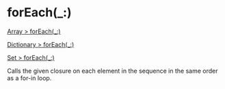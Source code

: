 # forEach(_:)

[Array > forEach(_:)](https://developer.apple.com/documentation/swift/array/foreach(_:))

[Dictionary > forEach(_:)](https://developer.apple.com/documentation/swift/dictionary/foreach(_:))

[Set > forEach(_:)](https://developer.apple.com/documentation/swift/set/foreach(_:))

Calls the given closure on each element in the sequence in the same order as a for-in loop.
